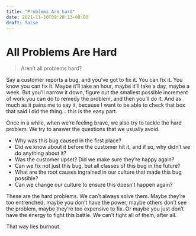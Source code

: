 ```yaml
---
title: "Problems_Are_hard"
date: 2021-11-10T09:28:13-08:00
draft: false
---
```


# All Problems Are Hard

> Aren’t all problems hard?

Say a customer reports a bug, and you’ve got to fix it. You can fix it. You know you can fix it. Maybe it’ll take an hour, maybe it’ll take a day, maybe a week. But you’ll narrow it down, figure out the smallest possible increment of work you can do to remedy the problem, and then you’ll do it. And as much as it pains me to say it, because I want to be able to check that box that said I did the thing… this is the easy part.

Once in a while, when we’re feeling brave, we also try to tackle the hard problem. We try to answer the questions that we usually avoid.

- Why was this bug caused in the first place?
- Did we know about it before the customer hit it, and if so, why didn’t we do anything about it?
- Was the customer upset? Did we make sure they’re happy again?
- Can we fix not just this bug, but all classes of this bug in the future?
- What are the root causes ingrained in our culture that made this bug possible?
- Can we change our culture to ensure this doesn’t happen again?

These are the hard problems. We can’t always solve them. Maybe they’re too entrenched, maybe you don’t have the power, maybe others don’t see the problem, maybe they’re too expensive to fix. Or maybe you just don’t have the energy to fight this battle. We can’t fight all of them, after all.

That way lies burnout.
